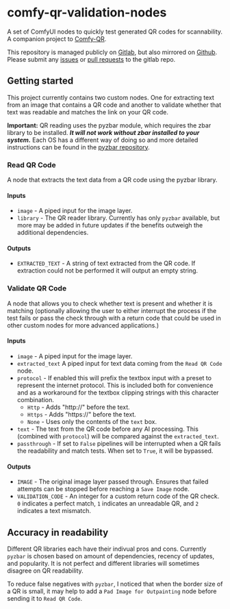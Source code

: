 # comfy-qr-validation-nodes

A set of ComfyUI nodes to quickly test generated QR codes for scannability. A companion project to [Comfy-QR](https://gitlab.com/sofuego-comfy-nodes/comfy-qr).

This repository is managed publicly on [Gitlab](https://gitlab.com/sofuego-comfy-nodes/comfy-qr-validation-nodes), but also mirrored on [Github](https://github.com/coreyryanhanson/comfy-qr-validation-nodes). Please submit any [issues](https://gitlab.com/sofuego-comfy-nodes/comfy-qr-validation-nodes/-/issues) or [pull requests](https://gitlab.com/sofuego-comfy-nodes/comfy-qr-validation-nodes/-/merge_requests) to the gitlab repo.

## Getting started

This project currently contains two custom nodes. One for extracting text from an image that contains a QR code and another to validate whether that text was readable and matches the link on your QR code.

**Important:** QR reading uses the pyzbar module, which requires the zbar library to be installed. **_It will not work without zbar installed to your system._** Each OS has a different way of doing so and more detailed instructions can be found in the [pyzbar repository](https://github.com/NaturalHistoryMuseum/pyzbar/).

### Read QR Code

A node that extracts the text data from a QR code using the pyzbar library.

#### Inputs

* `image` - A piped input for the image layer.
* `library` - The QR reader library. Currently has only `pyzbar` available, but more may be added in future updates if the benefits outweigh the additional dependencies.

#### Outputs

* `EXTRACTED_TEXT` - A string of text extracted from the QR code. If extraction could not be performed it will output an empty string.

### Validate QR Code

A node that allows you to check whether text is present and whether it is matching (optionally allowing the user to either interrupt the process if the test fails or pass the check through with a return code that could be used in other custom nodes for more advanced applications.)

#### Inputs

* `image` - A piped input for the image layer.
* `extracted_text` A piped input for text data coming from the `Read QR Code` node.
* `protocol` - If enabled this will prefix the textbox input with a preset to represent the internet protocol. This is included both for convenience and as a workaround for the textbox clipping strings with this character combination.
  * `Http` - Adds "http://" before the text.
  * `Https` - Adds "https://" before the text.
  * `None` - Uses only the contents of the `text` box.
* `text` - The text from the QR code before any AI processing. This (combined with `protocol`) will be compared against the `extracted_text`.
* `passthrough` - If set to `False` pipelines will be interrupted when a QR fails the readability and match tests. When set to `True`, it will be bypassed.


#### Outputs

* `IMAGE` - The original image layer passed through. Ensures that failed attempts can be stopped before reaching a `Save Image` node.
* `VALIDATION_CODE` - An integer for a custom return code of the QR check. `0` indicates a perfect match, `1` indicates an unreadable QR, and `2` indicates a text mismatch.

## Accuracy in readability

Different QR libraries each have their indivual pros and cons. Currently `pyzbar` is chosen based on amount of dependencies, recency of updates, and popularity. It is not perfect and different libraries will sometimes disagree on QR readability.

To reduce false negatives with `pyzbar`, I noticed that when the border size of a QR is small, it may help to add a `Pad Image for Outpainting` node before sending it to `Read QR Code`.
